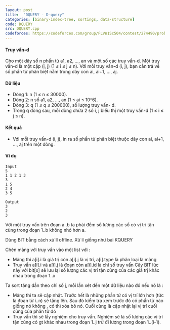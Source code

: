 ```yaml
---
layout: post
title:  "DQUERY - D-query"
categories: [binary-index-tree, sortings, data-structure]
code: DQUERY
src: DQUERY.cpp
codeforces: https://codeforces.com/group/FLVn1Sc504/contest/274490/problem/O
---
```




  






#### Truy vấn-d

Cho một dãy số n phần tử a1, a2, ..., an và một số các truy vấn-d. Một truy vấn-d là một cặp (i, j) (1 ≤ i ≤ j ≤ n). Với mỗi truy vấn-d (i, j), bạn cần trả về số phần tử phân biệt nằm trong dãy con ai, ai+1, ..., aj.

#### Dữ liệu

+ Dòng 1: n (1 ≤ n ≤ 30000).
+ Dòng 2: n số a1, a2, ..., an (1 ≤ ai ≤ 10^6).
+ Dòng 3: q (1 ≤ q ≤ 200000), số lượng truy vấn- d.
+ Trong q dòng sau, mỗi dòng chứa 2 số i, j biểu thị một truy vấn-d (1 ≤ i ≤ j ≤ n).

#### Kết quả

+ Với mỗi truy vấn-d (i, j), in ra số phần tử phân biệt thuộc dãy con ai, ai+1, ..., aj trên một dòng.
    

#### Ví dụ

```
Input
5
1 1 2 1 3
3
1 5
2 4
3 5

Output
3
2
3 
```

<!--more-->



Với một truy vấn trên đoạn a..b ta phải đếm số lượng các số có vị trí tận cùng trong đoạn 1..b không nhỏ hơn a.

Dùng BIT bằng cách xử lí offline. Xử lí giống như bài KQUERY 

Chèn mảng với truy vấn vào một list với :
+ Mảng thì a[i].i là giá trị còn a[i].j là vị trí, a[i].type là phân loại là mảng
+ Truy vấn a[i].i và a[i].j là đoạn còn a[i].id là chỉ số truy vấn Cây BIT lúc này với bit[x] sẽ lưu lại số lượng các vị trí tận cùng của các giá trị khác nhau trong đoạn 1..x


Ta sort tăng dần theo chỉ số j, mỗi lần xét đến một dữ liệu nào đó nếu nó là :
+ Mảng thì ta sẽ cập nhật. Trước hết là những phần tử có vị trí lớn hơn (tức là đoạn từ i..n) sẽ tăng lên. Sau đó kiểm tra xem trước đó có phần tử nào giống nó không , có thì xóa bỏ nó. Cuối cùng là cập nhật lại vị trí cuối cùng của phần tử đó
+ Truy vấn thì sẽ lấy nghiệm cho truy vấn. Nghiệm sẽ là số lượng các vị trí tận cùng có gt khác nhau trong đoạn 1..j trừ đi lượng trong đoạn 1..(i-1).
